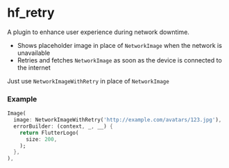 # hf_retry

A plugin to enhance user experience during network downtime. 

- Shows placeholder image in place of `NetworkImage` when the network is unavailable
- Retries and fetches `NetworkImage` as soon as the device is connected to the internet

Just use `NetworkImageWithRetry` in place of `NetworkImage`

### Example
```dart
Image(
  image: NetworkImageWithRetry('http://example.com/avatars/123.jpg'),
  errorBuilder: (context, _, __) {
    return FlutterLogo(
      size: 200,
    );
  },
),
```
